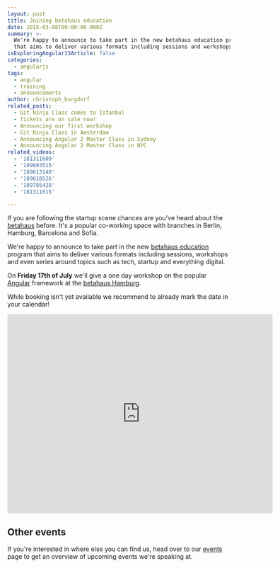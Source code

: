 ```yaml
---
layout: post
title: Joining betahaus education
date: 2015-03-08T00:00:00.000Z
summary: >-
  We're happy to announce to take part in the new betahaus education program
  that aims to deliver various formats including sessions and workshops.
isExploringAngular13Article: false
categories:
  - angularjs
tags:
  - angular
  - training
  - announcements
author: christoph_burgdorf
related_posts:
  - Git Ninja Class comes to Istanbul
  - Tickets are on sale now!
  - Announcing our first workshop
  - Git Ninja Class in Amsterdam
  - Announcing Angular 2 Master Class in Sydney
  - Announcing Angular 2 Master Class in NYC
related_videos:
  - '181311609'
  - '189603515'
  - '189613148'
  - '189618526'
  - '189785428'
  - '181311615'

---
```


If you are following the startup scene chances are you've heard about the [betahaus](http://betahaus.com) before. It's a popular co-working space with branches in Berlin, Hamburg, Barcelona and Sofia.

We're happy to announce to take part in the new [betahaus education](http://hamburg.betahaus.de/programm/education) program that aims to deliver various formats including sessions, workshops and even series around topics such as tech, startup and everything digital.

On **Friday 17th of July** we'll give a one day workshop on the popular [Angular](http://angularjs.org) framework at the [betahaus Hamburg](http://hamburg.betahaus.de/wie-ihr-uns-findet).

While booking isn't yet available we recommend to already mark the date in your calendar!

<iframe style="border: 0;" src="https://www.google.com/maps/embed?pb=!1m18!1m12!1m3!1d2369.732920682851!2d9.959843000000006!3d53.56253499999995!2m3!1f0!2f0!3f0!3m2!1i1024!2i768!4f13.1!3m3!1m2!1s0x47b18f691b79e6bb%3A0xcd378c10a85d5041!2sbetahaus+-+coworking+hamburg!5e0!3m2!1sde!2sde!4v1412108127222" width="600" height="450" frameborder="0"></iframe>

## Other events

If you're interested in where else you can find us, head over to our [events](http://thoughtram-events.eventbrite.com/) page to get an overview of upcoming events we're speaking at.
